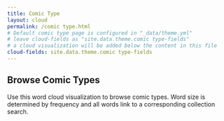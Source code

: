 ```yaml
---
title: Comic Type
layout: cloud
permalink: /comic type.html
# Default comic type page is configured in "_data/theme.yml"
# leave cloud-fields as "site.data.theme.comic type-fields"
# a cloud visualization will be added below the content in this file
cloud-fields: site.data.theme.comic type-fields
---
```


## Browse Comic Types

Use this word cloud visualization to browse comic types.
Word size is determined by frequency and all words link to a corresponding collection search.
